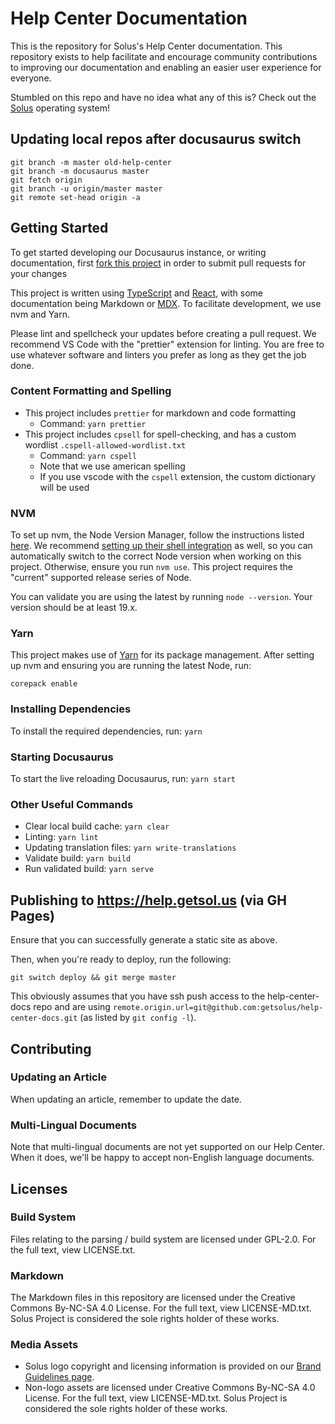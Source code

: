 # Help Center Documentation

This is the repository for Solus's Help Center documentation. This repository exists to help facilitate and encourage community contributions to improving our documentation and enabling an easier user experience for everyone.

Stumbled on this repo and have no idea what any of this is? Check out the [Solus](https://getsol.us) operating system!

## Updating local repos after docusaurus switch

```
git branch -m master old-help-center
git branch -m docusaurus master
git fetch origin
git branch -u origin/master master
git remote set-head origin -a
```

## Getting Started

To get started developing our Docusaurus instance, or writing documentation, first [fork this project](https://github.com/getsolus/help-center-docs/fork) in order to submit pull requests for your changes

This project is written using [TypeScript](https://www.typescriptlang.org) and [React](https://reactjs.org), with some documentation being Markdown or [MDX](https://mdxjs.com/). To facilitate development, we use nvm and Yarn.

Please lint and spellcheck your updates before creating a pull request. We recommend VS Code with the "prettier" extension for linting. You are free to use whatever software and linters you prefer as long as they get the job done.

### Content Formatting and Spelling

- This project includes `prettier` for markdown and code formatting
  - Command: `yarn prettier`
- This project includes `cpsell` for spell-checking, and has a custom wordlist `.cspell-allowed-wordlist.txt`
  - Command: `yarn cspell`
  - Note that we use american spelling
  - If you use vscode with the `cspell` extension, the custom dictionary will be used 

### NVM

To set up nvm, the Node Version Manager, follow the instructions listed [here](https://github.com/nvm-sh/nvm#readme). We recommend [setting up their shell integration](https://github.com/nvm-sh/nvm#deeper-shell-integration) as well, so you can automatically switch to the correct Node version when working on this project. Otherwise, ensure you run `nvm use`. This project requires the "current" supported release series of Node.

You can validate you are using the latest by running `node --version`. Your version should be at least 19.x.

### Yarn

This project makes use of [Yarn](https://yarnpkg.com/) for its package management. After setting up nvm and ensuring you are running the latest Node, run:

```
corepack enable
```

### Installing Dependencies

To install the required dependencies, run: `yarn`

### Starting Docusaurus

To start the live reloading Docusaurus, run: `yarn start`

### Other Useful Commands

- Clear local build cache: `yarn clear`
- Linting: `yarn lint`
- Updating translation files: `yarn write-translations`
- Validate build: `yarn build`
- Run validated build: `yarn serve`

## Publishing to https://help.getsol.us (via GH Pages)

Ensure that you can successfully generate a static site as above.

Then, when you're ready to deploy, run the following:

`git switch deploy && git merge master`

This obviously assumes that you have ssh push access to the help-center-docs repo and are using `remote.origin.url=git@github.com:getsolus/help-center-docs.git` (as listed by `git config -l`).

## Contributing

### Updating an Article

When updating an article, remember to update the date.

### Multi-Lingual Documents

Note that multi-lingual documents are not yet supported on our Help Center. When it does, we'll be happy to accept non-English language documents.

## Licenses

### Build System

Files relating to the parsing / build system are licensed under GPL-2.0. For the full text, view LICENSE.txt.

### Markdown

The Markdown files in this repository are licensed under the Creative Commons By-NC-SA 4.0 License. For the full text, view LICENSE-MD.txt. Solus Project is considered the sole rights holder of these works.

### Media Assets

- Solus logo copyright and licensing information is provided on our [Brand Guidelines page](https://getsol.us/branding).
- Non-logo assets are licensed under Creative Commons By-NC-SA 4.0 License. For the full text, view LICENSE-MD.txt. Solus Project is considered the sole rights holder of these works.
